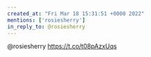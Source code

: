```yaml
---
created_at: "Fri Mar 18 15:31:51 +0000 2022"
mentions: ['rosiesherry']
in_reply_to: @rosiesherry
---
```


@rosiesherry https://t.co/t08pAzxUqs